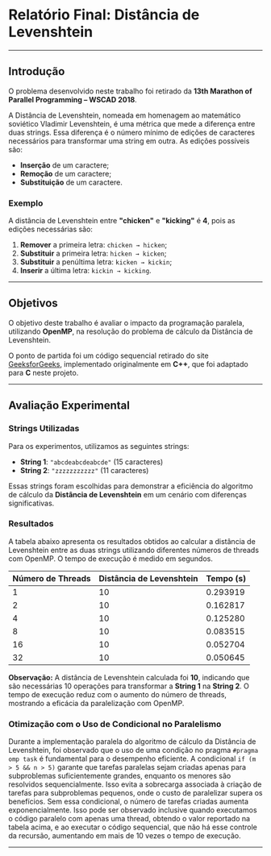 # Relatório Final: Distância de Levenshtein

---

## Introdução

O problema desenvolvido neste trabalho foi retirado da **13th Marathon of Parallel Programming – WSCAD 2018**.  

A Distância de Levenshtein, nomeada em homenagem ao matemático soviético Vladimir Levenshtein, é uma métrica que mede a diferença entre duas strings. Essa diferença é o número mínimo de edições de caracteres necessários para transformar uma string em outra. As edições possíveis são:

- **Inserção** de um caractere;
- **Remoção** de um caractere;
- **Substituição** de um caractere.

### Exemplo

A distância de Levenshtein entre **"chicken"** e **"kicking"** é **4**, pois as edições necessárias são:

1. **Remover** a primeira letra: `chicken → hicken`;
2. **Substituir** a primeira letra: `hicken → kicken`;
3. **Substituir** a penúltima letra: `kicken → kickin`;
4. **Inserir** a última letra: `kickin → kicking`.

---

## Objetivos

O objetivo deste trabalho é avaliar o impacto da programação paralela, utilizando **OpenMP**, na resolução do problema de cálculo da Distância de Levenshtein. 

O ponto de partida foi um código sequencial retirado do site [GeeksforGeeks](https://www.geeksforgeeks.org/introduction-to-levenshtein-distance/), implementado originalmente em **C++**, que foi adaptado para **C** neste projeto.

---

## Avaliação Experimental

### Strings Utilizadas

Para os experimentos, utilizamos as seguintes strings:

- **String 1**: `"abcdeabcdeabcde"` (15 caracteres)
- **String 2**: `"zzzzzzzzzzz"` (11 caracteres)

Essas strings foram escolhidas para demonstrar a eficiência do algoritmo de cálculo da **Distância de Levenshtein** em um cenário com diferenças significativas.

### Resultados

A tabela abaixo apresenta os resultados obtidos ao calcular a distância de Levenshtein entre as duas strings utilizando diferentes números de threads com OpenMP. O tempo de execução é medido em segundos.

| **Número de Threads** | **Distância de Levenshtein** | **Tempo (s)** |
|------------------------|-----------------------------|---------------|
| 1                      | 10                          | 0.293919      |
| 2                      | 10                          | 0.162817      |
| 4                      | 10                          | 0.125280      |
| 8                      | 10                          | 0.083515      |
| 16                     | 10                          | 0.052704      |
| 32                     | 10                          | 0.050645      |

**Observação:** A distância de Levenshtein calculada foi **10**, indicando que são necessárias 10 operações para transformar a **String 1** na **String 2**. O tempo de execução reduz com o aumento do número de threads, mostrando a eficácia da paralelização com OpenMP.

### Otimização com o Uso de Condicional no Paralelismo

Durante a implementação paralela do algoritmo de cálculo da Distância de Levenshtein, foi observado que o uso de uma condição no pragma `#pragma omp task` é fundamental para o desempenho eficiente. A condicional `if (m > 5 && n > 5)` garante que tarefas paralelas sejam criadas apenas para subproblemas suficientemente grandes, enquanto os menores são resolvidos sequencialmente. Isso evita a sobrecarga associada à criação de tarefas para subproblemas pequenos, onde o custo de paralelizar supera os benefícios. Sem essa condicional, o número de tarefas criadas aumenta exponencialmente. Isso pode ser observado inclusive quando executamos o código paralelo com apenas uma thread, obtendo o valor reportado na tabela acima, e ao executar o código sequencial, que não há esse controle da recursão, aumentando em mais de 10 vezes o tempo de execução.


---
